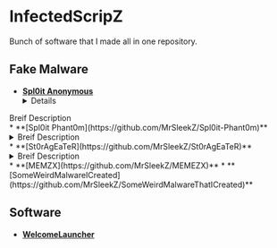 # InfectedScripZ
Bunch of software that I made all in one repository.

## Fake Malware
* **[Spl0it Anonymous](https://github.com/MrSleekZ/Spl0it-Anonymous)** <details>
<summary>Breif Description</summary>
  </details>
* **[Spl0it Phant0m](https://github.com/MrSleekZ/Spl0it-Phant0m)** <details>
  <summary>Breif Description</summary>
  </details>
* **[St0rAgEaTeR](https://github.com/MrSleekZ/St0rAgEaTeR)** <details>
  <summary>Breif Description</summary>
  </details>
* **[MEMZX](https://github.com/MrSleekZ/MEMEZX)**
* **[SomeWeirdMalwareICreated](https://github.com/MrSleekZ/SomeWeirdMalwareThatICreated)**

## Software
* **[WelcomeLauncher](https://github.com/MrSleekZ/WelcomeLauncher)**



